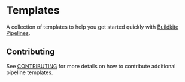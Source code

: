 # Templates

A collection of templates to help you get started quickly with [Buildkite Pipelines](https://buildkite.com/pipelines).

## Contributing

See [CONTRIBUTING](./CONTRIBUTING.md) for more details on how to contribute additional pipeline templates.
